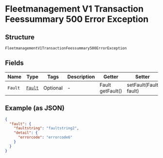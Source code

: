 
# Fleetmanagement V1 Transaction Feessummary 500 Error Exception

## Structure

`FleetmanagementV1TransactionFeessummary500ErrorException`

## Fields

| Name | Type | Tags | Description | Getter | Setter |
|  --- | --- | --- | --- | --- | --- |
| `Fault` | [`Fault`](../../doc/models/fault.md) | Optional | - | Fault getFault() | setFault(Fault fault) |

## Example (as JSON)

```json
{
  "fault": {
    "faultstring": "faultstring2",
    "detail": {
      "errorcode": "errorcode6"
    }
  }
}
```

